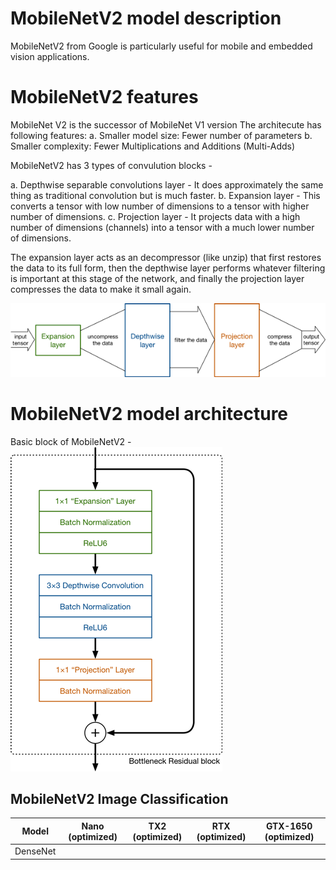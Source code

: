# MobileNetV2 model description

MobileNetV2 from Google is particularly useful for mobile and embedded vision applications.

# MobileNetV2 features

MobileNet V2 is the successor of MobileNet V1 version
The architecute has following features:
    a. Smaller model size: Fewer number of parameters
    b. Smaller complexity: Fewer Multiplications and Additions (Multi-Adds)

MobileNetV2 has 3 types of convulution blocks - 

a. Depthwise separable convolutions layer - It does approximately the same thing as traditional convolution but is much faster.
b. Expansion layer - This converts a tensor with low number of dimensions to a tensor with higher number of dimensions.
c. Projection layer - It projects data with a high number of dimensions (channels) into a tensor with a much lower number of dimensions.

The expansion layer acts as an decompressor (like unzip) that first restores the data to its full form, then the depthwise layer performs whatever filtering is important at 
this stage of the network, and finally the projection layer compresses the data to make it small again.

![](https://github.com/rohitkatakolen/classification_model_architecure_md/blob/main/img/mobilenetv2_data_pass.png)

# MobileNetV2 model architecture

Basic block of MobileNetV2 - 
![](https://github.com/rohitkatakolen/classification_model_architecure_md/blob/main/img/mobilenetv2_architecure_block.png)


## MobileNetV2 Image Classification
| Model    | Nano (optimized) | TX2 (optimized)    | RTX (optimized)    |GTX-1650 (optimized)    |
|----------|:--------------:|:---------------:|:----------------:|:-----------------:|
| DenseNet |  |  |  |  |

